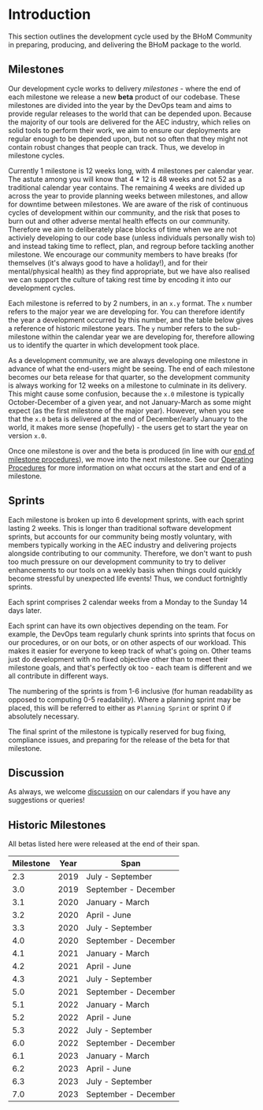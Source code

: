 # Introduction

This section outlines the development cycle used by the BHoM Community in preparing, producing, and delivering the BHoM package to the world.

## Milestones

Our development cycle works to delivery _milestones_ - where the end of each milestone we release a new __beta__ product of our codebase. These milestones are divided into the year by the DevOps team and aims to provide regular releases to the world that can be depended upon. Because the majority of our tools are delivered for the AEC industry, which relies on solid tools to perform their work, we aim to ensure our deployments are regular enough to be depended upon, but not so often that they might not contain robust changes that people can track. Thus, we develop in milestone cycles.

Currently 1 milestone is 12 weeks long, with 4 milestones per calendar year. The astute among you will know that 4 * 12 is 48 weeks and not 52 as a traditional calendar year contains. The remaining 4 weeks are divided up across the year to provide planning weeks between milestones, and allow for downtime between milestones. We are aware of the risk of continuous cycles of development within our community, and the risk that poses to burn out and other adverse mental health effects on our community. Therefore we aim to deliberately place blocks of time when we are not activiely developing to our code base (unless individuals personally wish to) and instead taking time to reflect, plan, and regroup before tackling another milestone. We encourage our community members to have breaks (for themselves (it's always good to have a holiday!), and for their mental/physical health) as they find appropriate, but we have also realised we can support the culture of taking rest time by encoding it into our development cycles.

Each milestone is referred to by 2 numbers, in an `x.y` format. The `x` number refers to the major year we are developing for. You can therefore identify the year a development occurred by this number, and the table below gives a reference of historic milestone years. The `y` number refers to the sub-milestone within the calendar year we are developing for, therefore allowing us to identify the quarter in which development took place.

As a development community, we are always developing one milestone in advance of what the end-users might be seeing. The end of each milestone becomes our beta release for that quarter, so the development community is always working for 12 weeks on a milestone to culminate in its delivery. This might cause some confusion, because the `x.0` milestone is typically October-December of a given year, and not January-March as some might expect (as the first milestone of the major year). However, when you see that the `x.0` beta is delivered at the end of December/early January to the world, it makes more sense (hopefully) - the users get to start the year on version `x.0`.

Once one milestone is over and the beta is produced (in line with our [end of milestone procedures](https://bhom.xyz/documentation/DevOps/Operating%20Procedures/End%20of%20milestone%20procedure/)), we move into the next milestone. See our [Operating Procedures](https://bhom.xyz/documentation/DevOps/Operating%20Procedures/) for more information on what occurs at the start and end of a milestone.

## Sprints

Each milestone is broken up into 6 development sprints, with each sprint lasting 2 weeks. This is longer than traditional software development sprints, but accounts for our community being mostly voluntary, with members typically working in the AEC industry and delivering projects alongside contributing to our community. Therefore, we don't want to push too much pressure on our development community to try to deliver enhancements to our tools on a weekly basis when things could quickly become stressful by unexpected life events! Thus, we conduct fortnightly sprints.

Each sprint comprises 2 calendar weeks from a Monday to the Sunday 14 days later.

Each sprint can have its own objectives depending on the team. For example, the DevOps team regularly chunk sprints into sprints that focus on our procedures, or on our bots, or on other aspects of our workload. This makes it easier for everyone to keep track of what's going on. Other teams just do development with no fixed objective other than to meet their milestone goals, and that's perfectly ok too - each team is different and we all contribute in different ways.

The numbering of the sprints is from 1-6 inclusive (for human readability as opposed to computing 0-5 readability). Where a planning sprint may be placed, this will be referred to either as `Planning Sprint` or sprint 0 if absolutely necessary.

The final sprint of the milestone is typically reserved for bug fixing, compliance issues, and preparing for the release of the beta for that milestone.

## Discussion

As always, we welcome [discussion](https://github.com/orgs/BHoM/discussions) on our calendars if you have any suggestions or queries!

## Historic Milestones

All betas listed here were released at the end of their span.

| Milestone | Year | Span |
| ------------- | ------------- | ------------- |
| 2.3 | 2019 | July - September |
| 3.0 | 2019 | September - December |
| 3.1 | 2020 | January - March |
| 3.2 | 2020 | April - June |
| 3.3 | 2020 | July - September |
| 4.0 | 2020 | September - December |
| 4.1 | 2021 | January - March |
| 4.2 | 2021 | April - June |
| 4.3 | 2021 | July - September |
| 5.0 | 2021 | September - December |
| 5.1 | 2022 | January - March |
| 5.2 | 2022 | April - June |
| 5.3 | 2022 | July - September |
| 6.0 | 2022 | September - December |
| 6.1 | 2023 | January - March |
| 6.2 | 2023 | April - June |
| 6.3 | 2023 | July - September |
| 7.0 | 2023 | September - December |